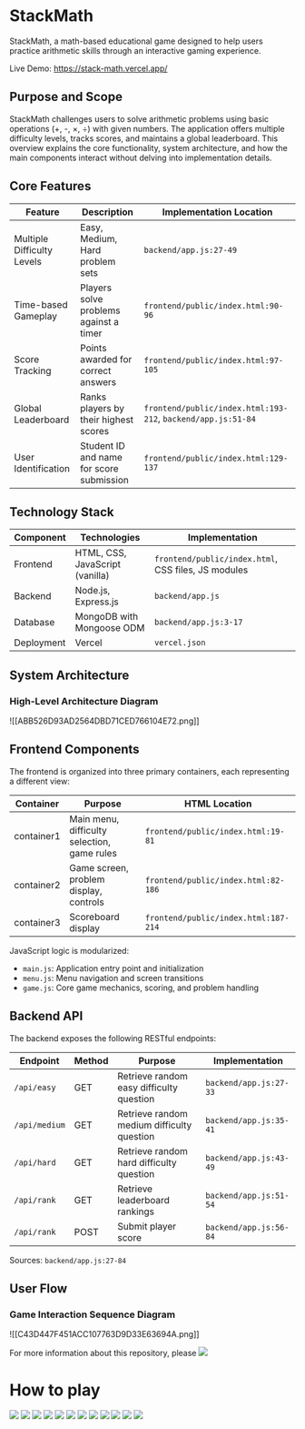 # StackMath

StackMath, a math-based educational game designed to help users practice arithmetic skills through an interactive gaming experience.

Live Demo: https://stack-math.vercel.app/

## Purpose and Scope

StackMath challenges users to solve arithmetic problems using basic operations (+, -, ×, ÷) with given numbers. The application offers multiple difficulty levels, tracks scores, and maintains a global leaderboard. This overview explains the core functionality, system architecture, and how the main components interact without delving into implementation details.

## Core Features

|Feature|Description|Implementation Location|
|---|---|---|
|Multiple Difficulty Levels|Easy, Medium, Hard problem sets|`backend/app.js:27-49`|
|Time-based Gameplay|Players solve problems against a timer|`frontend/public/index.html:90-96`|
|Score Tracking|Points awarded for correct answers|`frontend/public/index.html:97-105`|
|Global Leaderboard|Ranks players by their highest scores|`frontend/public/index.html:193-212`, `backend/app.js:51-84`|
|User Identification|Student ID and name for score submission|`frontend/public/index.html:129-137`|

## Technology Stack

|Component|Technologies|Implementation|
|---|---|---|
|Frontend|HTML, CSS, JavaScript (vanilla)|`frontend/public/index.html`, CSS files, JS modules|
|Backend|Node.js, Express.js|`backend/app.js`|
|Database|MongoDB with Mongoose ODM|`backend/app.js:3-17`|
|Deployment|Vercel|`vercel.json`|

## System Architecture

### High-Level Architecture Diagram

![[ABB526D93AD2564DBD71CED766104E72.png]]

## Frontend Components

The frontend is organized into three primary containers, each representing a different view:

|Container|Purpose|HTML Location|
|---|---|---|
|container1|Main menu, difficulty selection, game rules|`frontend/public/index.html:19-81`|
|container2|Game screen, problem display, controls|`frontend/public/index.html:82-186`|
|container3|Scoreboard display|`frontend/public/index.html:187-214`|

JavaScript logic is modularized:

- `main.js`: Application entry point and initialization
- `menu.js`: Menu navigation and screen transitions
- `game.js`: Core game mechanics, scoring, and problem handling

## Backend API

The backend exposes the following RESTful endpoints:

|Endpoint|Method|Purpose|Implementation|
|---|---|---|---|
|`/api/easy`|GET|Retrieve random easy difficulty question|`backend/app.js:27-33`|
|`/api/medium`|GET|Retrieve random medium difficulty question|`backend/app.js:35-41`|
|`/api/hard`|GET|Retrieve random hard difficulty question|`backend/app.js:43-49`|
|`/api/rank`|GET|Retrieve leaderboard rankings|`backend/app.js:51-54`|
|`/api/rank`|POST|Submit player score|`backend/app.js:56-84`|

Sources: `backend/app.js:27-84`

## User Flow

### Game Interaction Sequence Diagram

![[C43D447F451ACC107763D9D33E63694A.png]]

For more information about this repository, please [![](https://deepwiki.com/badge.svg)](https://deepwiki.com/WebBacillus/StackMath)

# How to play
![](./assets/Slide1.jpg)
![](./assets/Slide2.jpg)
![](./assets/Slide3.jpg)
![](./assets/Slide4.jpg)
![](./assets/Slide5.jpg)
![](./assets/Slide6.jpg)
![](./assets/Slide7.jpg)
![](./assets/Slide8.jpg)
![](./assets/Slide9.jpg)
![](./assets/Slide10.jpg)
![](./assets/Slide11.jpg)
![](./assets/Slide12.jpg)